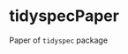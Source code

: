 
<!-- README.md is generated from README.Rmd. Please edit that file -->

# tidyspecPaper

<!-- badges: start -->
<!-- badges: end -->

Paper of `tidyspec` package
